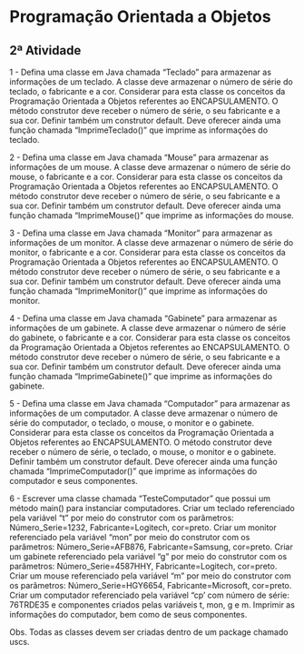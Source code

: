 # Programação Orientada a Objetos
## 2ª Atividade

1 - Defina uma classe em Java chamada “Teclado” para armazenar as informações de um teclado. A classe
deve armazenar o número de série do teclado, o fabricante e a cor. Considerar para esta classe os
conceitos da Programação Orientada a Objetos referentes ao ENCAPSULAMENTO. O método construtor
deve receber o número de série, o seu fabricante e a sua cor. Definir também um construtor default. Deve
oferecer ainda uma função chamada “ImprimeTeclado()” que imprime as informações do teclado.

2 - Defina uma classe em Java chamada “Mouse” para armazenar as informações de um mouse. A classe
deve armazenar o número de série do mouse, o fabricante e a cor. Considerar para esta classe os conceitos
da Programação Orientada a Objetos referentes ao ENCAPSULAMENTO. O método construtor deve
receber o número de série, o seu fabricante e a sua cor. Definir também um construtor default. Deve
oferecer ainda uma função chamada “ImprimeMouse()” que imprime as informações do mouse.

3 - Defina uma classe em Java chamada “Monitor” para armazenar as informações de um monitor. A classe
deve armazenar o número de série do monitor, o fabricante e a cor. Considerar para esta classe os
conceitos da Programação Orientada a Objetos referentes ao ENCAPSULAMENTO. O método construtor
deve receber o número de série, o seu fabricante e a sua cor. Definir também um construtor default. Deve
oferecer ainda uma função chamada “ImprimeMonitor()” que imprime as informações do monitor.

4 - Defina uma classe em Java chamada “Gabinete” para armazenar as informações de um gabinete. A classe
deve armazenar o número de série do gabinete, o fabricante e a cor. Considerar para esta classe os
conceitos da Programação Orientada a Objetos referentes ao ENCAPSULAMENTO. O método construtor
deve receber o número de série, o seu fabricante e a sua cor. Definir também um construtor default. Deve
oferecer ainda uma função chamada “ImprimeGabinete()” que imprime as informações do gabinete.

5 - Defina uma classe em Java chamada “Computador” para armazenar as informações de um computador.
A classe deve armazenar o número de série do computador, o teclado, o mouse, o monitor e o gabinete.
Considerar para esta classe os conceitos da Programação Orientada a Objetos referentes ao
ENCAPSULAMENTO. O método construtor deve receber o número de série, o teclado, o mouse, o monitor
e o gabinete. Definir também um construtor default. Deve oferecer ainda uma função chamada
“ImprimeComputador()” que imprime as informações do computador e seus componentes.

6 - Escrever uma classe chamada “TesteComputador” que possui um método main() para instanciar
computadores. Criar um teclado referenciado pela variável “t” por meio do construtor com os parâmetros:
Número_Serie=1232, Fabricante=Logitech, cor=preto. Criar um monitor referenciado pela variável “mon”
por meio do construtor com os parâmetros: Número_Serie=AFB876, Fabricante=Samsung, cor=preto.
Criar um gabinete referenciado pela variável “g” por meio do construtor com os parâmetros:
Número_Serie=4587HHY, Fabricante=Logitech, cor=preto. Criar um mouse referenciado pela variável “m”
por meio do construtor com os parâmetros: Número_Serie=HGY6654, Fabricante=Microsoft, cor=preto.
Criar um computador referenciado pela variável “cp’ com número de série: 76TRDE35 e componentes
criados pelas variáveis t, mon, g e m. Imprimir as informações do computador, bem como de seus
componentes.

Obs. Todas as classes devem ser criadas dentro de um package chamado uscs.